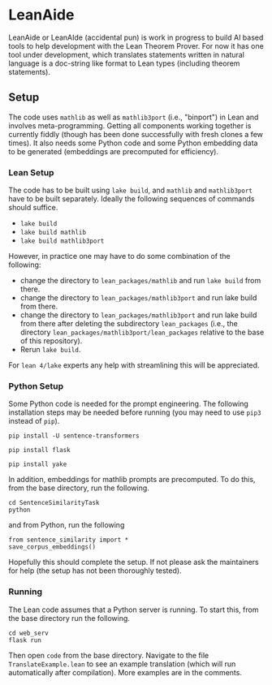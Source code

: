 # LeanAide 

LeanAide or LeanAIde (accidental pun) is work in progress to build AI based tools to help development with the Lean Theorem Prover. For now it has one tool under development, which translates statements written in natural language is a doc-string like format to Lean types (including theorem statements).

## Setup

The code uses `mathlib` as well as `mathlib3port` (i.e., "binport") in Lean and involves meta-programming. Getting all components working together is currently fiddly (though has been done successfully with fresh clones a few times). It also needs some Python code and some Python embedding data to be generated (embeddings are precomputed for efficiency).

### Lean Setup

The code has to be built using `lake build`, and `mathlib` and `mathlib3port` have to be built separately. Ideally the following sequences of commands should suffice.

* `lake build`
* `lake build mathlib`
* `lake build mathlib3port`

However, in practice one may have to do some combination of the following:

* change the directory to `lean_packages/mathlib` and run `lake build` from there.
* change the directory to `lean_packages/mathlib3port` and run lake build from there.
* change the directory to `lean_packages/mathlib3port` and run lake build from there after deleting the subdirectory `lean_packages` (i.e., the directory `lean_packages/mathlib3port/lean_packages` relative to the base of this repository).
* Rerun `lake build`.

For `lean 4/lake` experts any help with streamlining this will be appreciated.

### Python Setup

Some Python code is needed for the prompt engineering. The following installation steps may be needed before running (you may need to use `pip3` instead of `pip`).

```
pip install -U sentence-transformers

pip install flask

pip install yake
```

In addition, embeddings for mathlib prompts are precomputed. To do this, from the base directory, run the following.

```
cd SentenceSimilarityTask
python
```

and from Python, run the following
```
from sentence_similarity import *
save_corpus_embeddings()
```

Hopefully this should complete the setup. If not please ask the maintainers for help (the setup has not been thoroughly tested).

### Running

The Lean code assumes that a Python server is running. To start this, from the base directory run the following.

```
cd web_serv
flask run
```

Then open `code` from the base directory. Navigate to the file `TranslateExample.lean` to see an example translation (which will run automatically after compilation). More examples are in the comments.